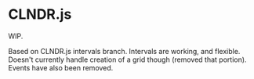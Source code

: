 CLNDR.js
========

WIP.

Based on CLNDR.js intervals branch.  Intervals are working, and flexible.  Doesn't currently handle creation of a grid though (removed that portion).  Events have also been removed.
